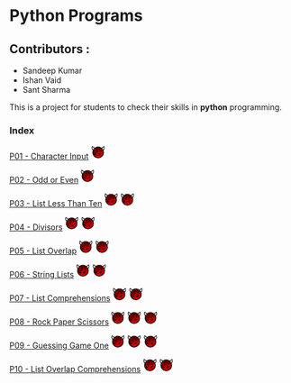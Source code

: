 #  Python Programs
## Contributors : 
* Sandeep Kumar
* Ishan Vaid
* Sant Sharma

This is a project for students to check their skills in **python** programming.
### Index

[P01 - Character Input](characterinput.md) ![Difficulty Level](diff.png "Difficulty level" )

[P02 - Odd or Even](oddoreven.md) ![Difficulty Level](diff.png "Difficulty level" )

[P03 - List Less Than Ten](listlessthanten.md) ![Difficulty Level](diff.png "Difficulty level" ) ![Difficulty Level](diff.png "Difficulty level" )

[P04 - Divisors](divisior.md) ![Difficulty Level](diff.png "Difficulty level" ) ![Difficulty Level](diff.png "Difficulty level" )

[P05 - List Overlap](listoverlap.md) ![Difficulty Level](diff.png "Difficulty level" ) ![Difficulty Level](diff.png "Difficulty level" )

[P06 - String Lists](Stringlists.md) ![Difficulty Level](diff.png "Difficulty level" ) ![Difficulty Level](diff.png "Difficulty level" )

[P07 - List Comprehensions](ListComprehensions.md) ![Difficulty Level](diff.png "Difficulty level" ) ![Difficulty Level](diff.png "Difficulty level" )

[P08 - Rock Paper Scissors](rockpaperscissors.md) ![Difficulty Level](diff.png "Difficulty level" ) ![Difficulty Level](diff.png "Difficulty level" ) ![Difficulty Level](diff.png "Difficulty level" )

[P09 - Guessing Game One](guessinggameone.md) ![Difficulty Level](diff.png "Difficulty level" ) ![Difficulty Level](diff.png "Difficulty level" ) ![Difficulty Level](diff.png "Difficulty level" )

[P10 - List Overlap Comprehensions](listoverlapcomprehensions.md) ![Difficulty Level](diff.png "Difficulty level" ) ![Difficulty Level](diff.png "Difficulty level" )